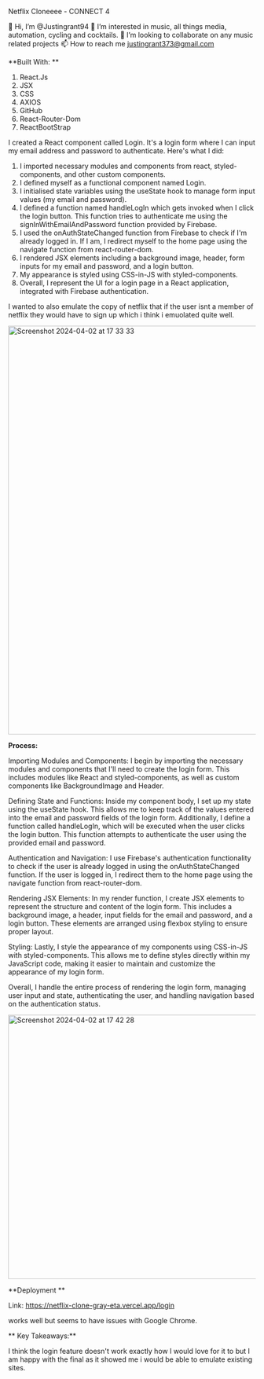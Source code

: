 Netflix Cloneeee - CONNECT 4

👋 Hi, I’m @Justingrant94
👀 I’m interested in music, all things media, automation, cycling and cocktails.
💞️ I’m looking to collaborate on any music related projects
📫 How to reach me justingrant373@gmail.com


**Built With:
**

1. React.Js
2. JSX
3. CSS
4. AXIOS
5. GitHub
6. React-Router-Dom
7. ReactBootStrap


I created a React component called Login. It's a login form where I can input my email address and password to authenticate. Here's what I did:

1. I imported necessary modules and components from react, styled-components, and other custom components.
2. I defined myself as a functional component named Login.
3.  I initialised state variables using the useState hook to manage form input values (my email and password).
4. I defined a function named handleLogIn which gets invoked when I click the login button. This function tries to authenticate me using the signInWithEmailAndPassword function provided by Firebase.
5. I used the onAuthStateChanged function from Firebase to check if I'm already logged in. If I am, I redirect myself to the home page using the navigate function from react-router-dom.
6. I rendered JSX elements including a background image, header, form inputs for my email and password, and a login button.
7. My appearance is styled using CSS-in-JS with styled-components.
8. Overall, I represent the UI for a login page in a React application, integrated with Firebase authentication.

 I wanted to also emulate the copy of netflix that if the user isnt a member of netflix they would have to sign up which i think i emuolated quite well.


<img width="832" alt="Screenshot 2024-04-02 at 17 33 33" src="https://github.com/justingrant94/Netflix-Clone/assets/73545574/f2c6f381-350e-4df8-afe1-c1eac1be7a8e">


**Process:**


Importing Modules and Components: I begin by importing the necessary modules and components that I'll need to create the login form. This includes modules like React and styled-components, as well as custom components like BackgroundImage and Header.

Defining State and Functions: Inside my component body, I set up my state using the useState hook. This allows me to keep track of the values entered into the email and password fields of the login form. Additionally, I define a function called handleLogIn, which will be executed when the user clicks the login button. This function attempts to authenticate the user using the provided email and password.

Authentication and Navigation: I use Firebase's authentication functionality to check if the user is already logged in using the onAuthStateChanged function. If the user is logged in, I redirect them to the home page using the navigate function from react-router-dom.

Rendering JSX Elements: In my render function, I create JSX elements to represent the structure and content of the login form. This includes a background image, a header, input fields for the email and password, and a login button. These elements are arranged using flexbox styling to ensure proper layout.

Styling: Lastly, I style the appearance of my components using CSS-in-JS with styled-components. This allows me to define styles directly within my JavaScript code, making it easier to maintain and customize the appearance of my login form.

Overall, I handle the entire process of rendering the login form, managing user input and state, authenticating the user, and handling navigation based on the authentication status.


<img width="538" alt="Screenshot 2024-04-02 at 17 42 28" src="https://github.com/justingrant94/Netflix-Clone/assets/73545574/f101ca33-c51f-42e9-8b93-b046e09d28f4">


**Deployment
**

Link: https://netflix-clone-gray-eta.vercel.app/login

works well but seems to have issues with Google Chrome.


**
Key Takeaways:**

I think the login feature doesn't work exactly how I would love for it to but I am happy with the final as it showed me i would be able to emulate existing sites.
